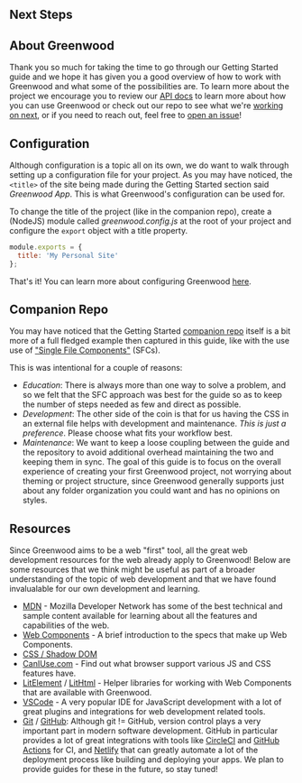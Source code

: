 ## Next Steps

## About Greenwood
Thank you so much for taking the time to go through our Getting Started guide and we hope it has given you a good overview of how to work with Greenwood and what some of the possibilities are.  To learn more about the project we encourage you to review our [API docs](/docs/) to learn more about how you can use Greenwood or check out our repo to see what we're [working on next](https://github.com/ProjectEvergreen/greenwood/projects), or if you need to reach out, feel free to [open an issue](https://github.com/ProjectEvergreen/greenwood/issues)!

## Configuration
Although configuration is a topic all on its own, we do want to walk through setting up a configuration file for your project.  As you may have noticed, the `<title>` of the site being made during the Getting Started section said _Greenwood App_.  This is what Greenwood's configuration can be used for.

To change the title of the project (like in the companion repo), create a (NodeJS) module called _greenwood.config.js_ at the root of your project and configure the `export` object with a title property.

```javascript
module.exports = {
  title: 'My Personal Site'
};
```

That's it!  You can learn more about configuring Greenwood [here](/docs/configuration).

## Companion Repo
You may have noticed that the Getting Started [companion repo](https://github.com/ProjectEvergreen/greenwood-getting-started/) itself is a bit more of a full fledged example then captured in this guide, like with the use use of ["Single File Components"](https://vuejs.org/v2/guide/single-file-components.html) (SFCs).

This is was intentional for a couple of reasons:
- _Education_: There is always more than one way to solve a problem, and so we felt that the SFC approach was best for the guide so as to keep the number of steps needed as few and direct as possible.
- _Development_: The other side of the coin is that for us having the CSS in an external file helps with development and maintenance.  _This is just a preference_.  Please choose what fits your workflow best.
- _Maintenance_: We want to keep a loose coupling between the guide and the repository to avoid additional overhead maintaining the two and keeping them in sync.  The goal of this guide is to focus on the overall experience of creating your first Greenwood project, not worrying about theming or project structure, since Greenwood generally supports just about any folder organization you could want and has no opinions on styles.

## Resources
Since Greenwood aims to be a web "first" tool, all the great web development resources for the web already apply to Greenwood!  Below are some resources that we think might be useful as part of a broader understanding of the topic of web development and that we have found invalualable for our own development and learning.
- [MDN](https://developer.mozilla.org/) - Mozilla Developer Network has some of the best technical and sample content available for learning about all the features and capabilities of the web.
- [Web Components](https://www.webcomponents.org/introduction) - A brief introduction to the specs that make up Web Components.
- [CSS / Shadow DOM](https://developers.google.com/web/fundamentals/web-components/shadowdom)
- [CanIUse.com](https://caniuse.com/) - Find out what browser support various JS and CSS features have.
- [LitElement](https://lit-element.polymer-project.org/) / [LitHtml](https://lit-html.polymer-project.org/) - Helper libraries for working with Web Components that are available with Greenwood.
- [VSCode](https://code.visualstudio.com/) - A very popular IDE for JavaScript development with a lot of great plugins and integrations for web development related tools.
- [Git](https://git-scm.com/) / [GitHub](https://github.com/): Although git != GitHub, version control plays a very important part in modern software development.  GitHub in particular provides a lot of great integrations with tools like [CircleCI](https://circleci.com/) and [GitHub Actions](https://github.com/features/actions) for CI, and [Netlify](https://www.netlify.com/) that can greatly automate a lot of the deployment process like building and deploying your apps.  We plan to provide guides for these in the future, so stay tuned!
